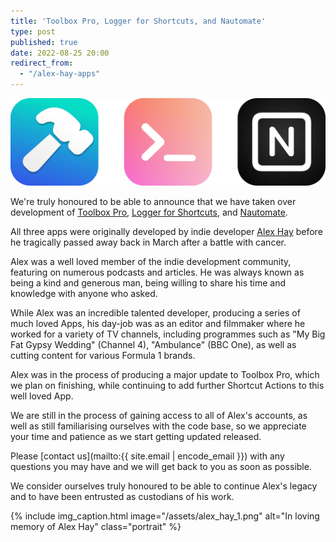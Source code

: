 ```yaml
---
title: 'Toolbox Pro, Logger for Shortcuts, and Nautomate'
type: post
published: true
date: 2022-08-25 20:00
redirect_from:
  - "/alex-hay-apps"
---
```


![](/assets/combined_alex_hay_apps.png)

We're truly honoured to be able to announce that we have taken over development of [Toolbox Pro](https://toolboxpro.app), [Logger for Shortcuts](https://shortcutslogger.dev), and [Nautomate](https://www.nautomate.app).

All three apps were originally developed by indie developer [Alex Hay](https://alexhay.dev) before he tragically passed away back in March after a battle with cancer.

Alex was a well loved member of the indie development community, featuring on numerous podcasts and articles. He was always known as being a kind and generous man, being willing to share his time and knowledge with anyone who asked.

While Alex was an incredible talented developer, producing a series of much loved Apps, his day-job was as an editor and filmmaker where he worked for a variety of TV channels, including programmes such as "My Big Fat Gypsy Wedding" (Channel 4), "Ambulance" (BBC One), as well as cutting content for various Formula 1 brands.

Alex was in the process of producing a major update to Toolbox Pro, which we plan on finishing, while continuing to add further Shortcut Actions to this well loved App.

We are still in the process of gaining access to all of Alex's accounts, as well as still familiarising ourselves with the code base, so we appreciate your time and patience as we start getting updated released.

Please [contact us](mailto:{{ site.email | encode_email }}) with any questions you may have and we will get back to you as soon as possible.

We consider ourselves truly honoured to be able to continue Alex's legacy and to have been entrusted as custodians of his work.

{% include img_caption.html image="/assets/alex_hay_1.png" alt="In loving memory of Alex Hay" class="portrait" %}
